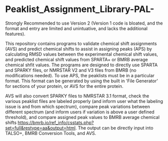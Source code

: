 # Peaklist_Assignment_Library-PAL-

Strongly Recommended to use Version 2 (Version 1 code is bloated, and the format and entry are limited and unintuative, and lacks the additional features). 

This repository contains programs to validate chemical shift assignments (AVS) and predict chemical shifts to assist in assigning peaks (APS) by calculating RMSD values between the experimental chemical shift values, and predicted chemical shift values from SPARTA+ or BMRB average chemical shfit values. The programs are designed to directly use SPARTA and SPARKY files, or NMRSTAR V2 and V3 files from BMRB (no modifications needed). To use APS, the peaklists must be in a particular format. This format can be generated by using the built in 'File Generator' for sections of your protein, or AVS for the entire protein. 

AVS will also convert SPARKY files to NMRSTAR 3.1 format, check the various peaklist files are labeled properly (and inform user what the labeling issue is and from which spectrum), compare peak variations between different spectrum (and inform users if variation is above a user defined threshold), and compare assigned peak values to BMRB average chemical shifts https://bmrb.io/ref_info/csstats.php?set=full&restype=aa&output=html. The output can be directly input into TALSO+, BMRB Conversion Tools, and AVS. 
